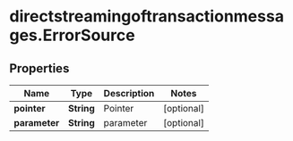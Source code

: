 # directstreamingoftransactionmessages.ErrorSource

## Properties

Name | Type | Description | Notes
------------ | ------------- | ------------- | -------------
**pointer** | **String** | Pointer | [optional] 
**parameter** | **String** | parameter | [optional] 


